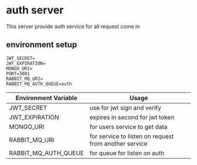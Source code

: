 # auth server

This server provide auth service for all request come in

## environment setup

```.env
JWT_SECRET=
JWT_EXPIRATION=
MONGO_URI=
PORT=3001
RABBIT_MQ_URI=
RABBIT_MQ_AUTH_QUEUE=auth
```

| Environment Variable | Usage |
|----------------------|-------|
| JWT_SECRET | use for jwt sign and verify |
| JWT_EXPIRATION | expires in second for jwt token |
| MONGO_URI | for users service to get data |
| RABBIT_MQ_URI | for service to listen on request from another service |
| RABBIT_MQ_AUTH_QUEUE | for queue for listen on auth |